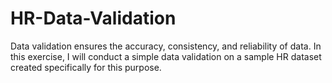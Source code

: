 # HR-Data-Validation
Data validation ensures the accuracy, consistency, and reliability of data. In this exercise, I will conduct a simple data validation on a sample HR dataset created specifically for this purpose. 
